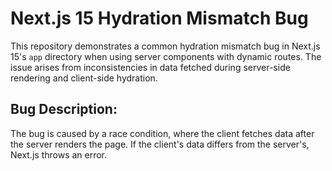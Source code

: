 # Next.js 15 Hydration Mismatch Bug

This repository demonstrates a common hydration mismatch bug in Next.js 15's `app` directory when using server components with dynamic routes. The issue arises from inconsistencies in data fetched during server-side rendering and client-side hydration.

## Bug Description:
The bug is caused by a race condition, where the client fetches data after the server renders the page.  If the client's data differs from the server's, Next.js throws an error.